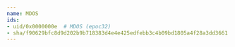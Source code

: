 ```yaml
---
name: MDOS
ids:
- uid/0x0000000e  # MDOS (epoc32)
- sha/f90629bfc8d9d202b9b718383d4e4e425edfebb3c4b09bd1805a4f28a3dd3661  # MDOS . kB (epoc32)
---
```

